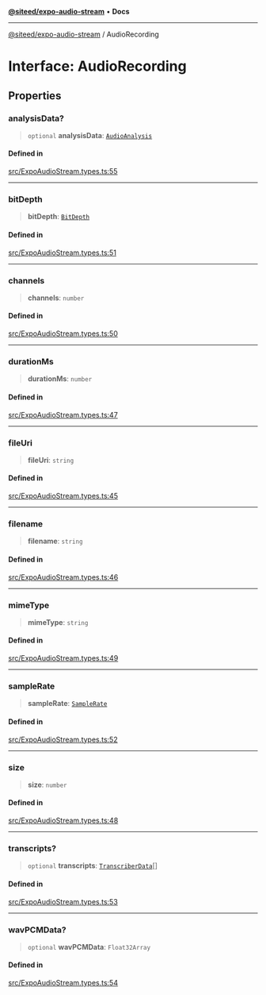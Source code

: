 [**@siteed/expo-audio-stream**](../README.md) • **Docs**

***

[@siteed/expo-audio-stream](../README.md) / AudioRecording

# Interface: AudioRecording

## Properties

### analysisData?

> `optional` **analysisData**: [`AudioAnalysis`](AudioAnalysis.md)

#### Defined in

[src/ExpoAudioStream.types.ts:55](https://github.com/deeeed/expo-audio-stream/blob/d09cba6753f6db88492aae446fb1419025e01b89/packages/expo-audio-stream/src/ExpoAudioStream.types.ts#L55)

***

### bitDepth

> **bitDepth**: [`BitDepth`](../type-aliases/BitDepth.md)

#### Defined in

[src/ExpoAudioStream.types.ts:51](https://github.com/deeeed/expo-audio-stream/blob/d09cba6753f6db88492aae446fb1419025e01b89/packages/expo-audio-stream/src/ExpoAudioStream.types.ts#L51)

***

### channels

> **channels**: `number`

#### Defined in

[src/ExpoAudioStream.types.ts:50](https://github.com/deeeed/expo-audio-stream/blob/d09cba6753f6db88492aae446fb1419025e01b89/packages/expo-audio-stream/src/ExpoAudioStream.types.ts#L50)

***

### durationMs

> **durationMs**: `number`

#### Defined in

[src/ExpoAudioStream.types.ts:47](https://github.com/deeeed/expo-audio-stream/blob/d09cba6753f6db88492aae446fb1419025e01b89/packages/expo-audio-stream/src/ExpoAudioStream.types.ts#L47)

***

### fileUri

> **fileUri**: `string`

#### Defined in

[src/ExpoAudioStream.types.ts:45](https://github.com/deeeed/expo-audio-stream/blob/d09cba6753f6db88492aae446fb1419025e01b89/packages/expo-audio-stream/src/ExpoAudioStream.types.ts#L45)

***

### filename

> **filename**: `string`

#### Defined in

[src/ExpoAudioStream.types.ts:46](https://github.com/deeeed/expo-audio-stream/blob/d09cba6753f6db88492aae446fb1419025e01b89/packages/expo-audio-stream/src/ExpoAudioStream.types.ts#L46)

***

### mimeType

> **mimeType**: `string`

#### Defined in

[src/ExpoAudioStream.types.ts:49](https://github.com/deeeed/expo-audio-stream/blob/d09cba6753f6db88492aae446fb1419025e01b89/packages/expo-audio-stream/src/ExpoAudioStream.types.ts#L49)

***

### sampleRate

> **sampleRate**: [`SampleRate`](../type-aliases/SampleRate.md)

#### Defined in

[src/ExpoAudioStream.types.ts:52](https://github.com/deeeed/expo-audio-stream/blob/d09cba6753f6db88492aae446fb1419025e01b89/packages/expo-audio-stream/src/ExpoAudioStream.types.ts#L52)

***

### size

> **size**: `number`

#### Defined in

[src/ExpoAudioStream.types.ts:48](https://github.com/deeeed/expo-audio-stream/blob/d09cba6753f6db88492aae446fb1419025e01b89/packages/expo-audio-stream/src/ExpoAudioStream.types.ts#L48)

***

### transcripts?

> `optional` **transcripts**: [`TranscriberData`](TranscriberData.md)[]

#### Defined in

[src/ExpoAudioStream.types.ts:53](https://github.com/deeeed/expo-audio-stream/blob/d09cba6753f6db88492aae446fb1419025e01b89/packages/expo-audio-stream/src/ExpoAudioStream.types.ts#L53)

***

### wavPCMData?

> `optional` **wavPCMData**: `Float32Array`

#### Defined in

[src/ExpoAudioStream.types.ts:54](https://github.com/deeeed/expo-audio-stream/blob/d09cba6753f6db88492aae446fb1419025e01b89/packages/expo-audio-stream/src/ExpoAudioStream.types.ts#L54)
